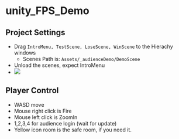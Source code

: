 # unity_FPS_Demo

## Project Settings
- Drag `IntroMenu, TestScene, LoseScene, WinScene` to the Hierachy windows
    - Scenes Path is: `Assets/_audienceDemo/DemoScene`
- Unload the scenes, expect IntroMenu
- ![](https://i.imgur.com/1GpGPxl.jpg)


## Player Control
- WASD move
- Mouse right click is Fire
- Mouse left click is ZoomIn
- 1,2,3,4 for audience login (wait for update)
- Yellow icon room is the safe room, if you need it.
